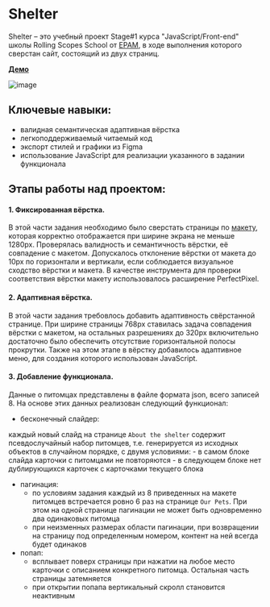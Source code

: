 # Shelter

Shelter – это учебный проект Stage#1 курса "JavaScript/Front-end" школы Rolling Scopes School от [EPAM](https://www.epam.com/), в ходе выполнения которого сверстан сайт, состоящий из двух страниц.

**[Демо](https://kirsawka.github.io/shelter/pages/main/index.html)**

![image](https://user-images.githubusercontent.com/83959481/191022228-0b13b08f-bc75-456e-85ba-db4839c472fe.png)

## Ключевые навыки:
- валидная семантическая адаптивная вёрстка
- легкоподдерживаемый читаемый код
- экспорт стилей и графики из Figma
- использование JavaScript для реализации указанного в задании функционала

## Этапы работы над проектом:
#### 1. Фиксированная вёрстка.    
  В этой части задания необходимо было сверстать страницы по [макету](https://www.figma.com/file/tKcmzkARtMUFQAR9VLdLkl/shelter-dom), которая корректно отображается при 
  ширине экрана не меньше 1280рх. Проверялась валидность и семантичность вёрстки, её совпадение с макетом. Допускалось отклонение вёрстки от макета до 10px по 
  горизонтали и вертикали, если соблюдается визуальное сходство вёрстки и макета. В качестве инструмента для проверки соответствия вёрстки макету использовалось 
  расширение PerfectPixel.
#### 2. Адаптивная вёрстка.  
  В этой части задания требовлось добавить адаптивность свёрстанной странице. При ширине страницы 768рх ставилась задача совпадения вёрстки с макетом, на 
остальных разрешениях до 320рх включительно достаточно было обеспечить отсутствие горизонтальной полосы прокрутки.
Также на этом этапе в вёрстку добавилось адаптивное меню, для создания которого использован JavaScript.
#### 3. Добавление функционала.  
  Данные о питомцах представлены в файле формата json, всего записей 8. На основе этих данных реализован следующий функционал:
  
- бесконечный слайдер:

каждый новый слайд на странице `About the shelter` содержит псевдослучайный набор питомцев, т.е. генерируется из исходных объектов в случайном 
порядке, с двумя условиями: 
    - в самом блоке слайда карточки с питомцами не повторяются
    - в следующем блоке нет дублирующихся карточек с карточками текущего блока
- пагинация:
    - по условиям задания каждый из 8 приведенных на макете питомцев встречается ровно 6 раз на странице `Our Pets`. При этом на одной странице пагинации 
    не может быть одновременно два одинаковых питомца
    - при неизменных размерах области пагинации, при возвращении на страницу под определенным номером, контент на ней всегда будет одинаков
- попап:
    - всплывает поверх страницы при нажатии на любое место карточки с описанием конкретного питомца. Остальная часть страницы затемняется
    - при открытии попапа вертикальный скролл становится неактивным
  

